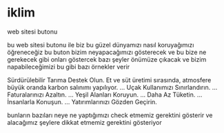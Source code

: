 # iklim



web sitesi butonu 

bu web sitesi butonu ile biz bu güzel dünyamızı nasıl koruyağımızı öğreneceğiz bu buton bizim neyapacağımızı gösterecek ve bu bize ne gerekecek gibi onları göstercek bazı şeyler önümüze çıkacak ve bizim napabileceğimizi bu gibi bazı örnekler verir

Sürdürülebilir Tarıma Destek Olun. Et ve süt üretimi sırasında, atmosfere büyük oranda karbon salınımı yapılıyor. ...
Uçak Kullanımızı Sınırlandırın. ...
Faturalarınızı Azaltın. ...
Yeşil Alanları Koruyun. ...
Daha Az Tüketin. ...
İnsanlarla Konuşun. ...
Yatırımlarınızı Gözden Geçirin.

bunların bazıları neye ne yaptığımızı check etmemiz gerektini gösterir ve alacağımız şeylere dikkat etmemiz gerektini gösteriyor
